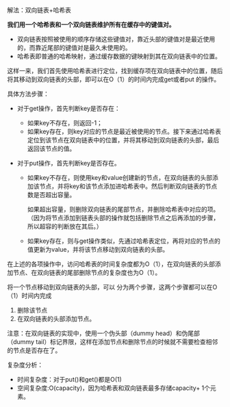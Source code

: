 解法：双向链表+哈希表

**我们用一个哈希表和一个双向链表维护所有在缓存中的键值对。**

- 双向链表按照被使用的顺序存储这些键值对，靠近头部的键值对是最近使用的，而靠近尾部的键值对是最久未使用的。
- 哈希表即普通的哈希映射，通过缓存数据的键映射到其在双向链表中的位置。

这样一来，我们首先使用哈希表进行定位，找到缓存项在双向链表中的位置，随后将其移动到双向链表的头部，即可以在O（1）的时间内完成get或者put 的操作。

具体方法步骤：

- 对于get操作，首先判断key是否存在：

  - 如果key不存在，则返回-1；
  - 如果key存在，则key对应的节点是最近被使用的节点。接下来通过哈希表定位到该节点在双向链表中的位置，并将其移动到双向链表的头部，最后返回该节点的值。

- 对于put操作，首先判断key是否存在。

  - 如果key不存在，则使用key和value创建新的节点，在双向链表的头部添加该节点，并将key和该节点添加进哈希表中。然后判断双向链表的节点数是否超出容量。

    如果超出容量，则删除双向链表的尾部节点，并删除哈希表中对应的项。（因为将节点添加到链表头部的操作就包括删除节点之后再添加的步骤，所以超容的判断放在其后。）

  - 如果key存在，则与get操作类似，先通过哈希表定位，再将对应的节点的值更新为value，并将该节点移动到双向链表的头部。

在上述的各项操作中，访问哈希表的时间复杂度都为O（1），在双向链表的头部添加节点、在双向链表的尾部删除节点的复杂度也为O（1）。

将一个节点移动到双向链表的头部，可以 分为两个步骤，这两个步骤都可以在O（1）时间内完成

1. 删除该节点
2. 在双向链表的头部添加节点。



注意：在双向链表的实现中，使用一个伪头部（dummy head）和伪尾部（dummy tail）标记界限，这样在添加节点和删除节点的时候就不需要检查相邻的节点是否存在了。



复杂度分析：

- 时间复杂度：对于put()和get()都是O(1)
- 空间复杂度:O(capacity)，因为哈希表和双向链表最多存储capacity+ 1个元素。